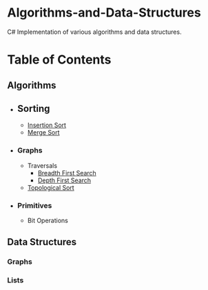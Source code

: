 Algorithms-and-Data-Structures
==============================

C# Implementation of various algorithms and data structures.

# Table of Contents
## Algorithms
  * ## Sorting
    * [Insertion Sort](Algorithms/Sorting/InsertionSort.cs)
    * [Merge Sort](Algorithms/Sorting/MergeSort.cs)

  * ### Graphs
    * Traversals
      * [Breadth First Search](Algorithms/Graphs/BreadthFirstSearch.cs)
      * [Depth First Search](Algorithms/Graphs/DepthFirstSearch.cs)
    * [Topological Sort](Algorithms/Graphs/TopologicalSort.cs)
  * ### Primitives
    * Bit Operations


## Data Structures
  ### Graphs
  ### Lists

